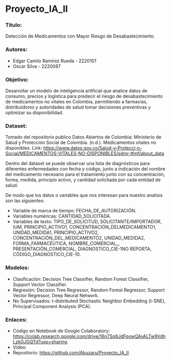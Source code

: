 # Proyecto_IA_II

### Titulo:
Detección de Medicamentos con Mayor Riesgo de Desabastecimiento.

### Autores:
- Edgar Camilo Ramírez Rueda - 2220101
- Oscar Silva - 2220087

### Objetivo:
Desarrollar un modelo de inteligencia artificial que analice datos de consumo, precios y logística para predecir el riesgo de desabastecimiento de medicamentos no vitales en Colombia, permitiendo a farmacias, distribuidores y autoridades de salud tomar decisiones preventivas y optimizar su disponibilidad.

### Dataset:

Tomado del repositorio publico Datos Abiertos de Colombia: Ministerio de Salud y Protección Social de Colombia. (n.d.). Medicamentos vitales no disponibles. Link: https://www.datos.gov.co/Salud-y-Protecci-n-Social/MEDICAMENTOS-VITALES-NO-DISPONIBLES/sdmr-tfmf/about_data

Dentro del dataset se puede observar una lista de diagnósticos para diferentes enfermedades con fecha y código, junto a indicación del nombre del medicamento necesario para el tratamiento junto con su concentración, forma, medida, principio activo, y cantidad solicitada por cada entidad de salud.

De modo que los datos o variables que nos interesan para nuestro analisis son las siguientes:
- Variable de marca de tiempo: FECHA_DE_AUTORIZACIÓN.
- Variables numéricas: CANTIDAD_SOLICITADA.
- Variables de texto: TIPO_DE_SOLICITUD, SOLICITANTE/IMPORTADOR, IUM, PRINCIPIO_ACTIVO1, CONCENTRACIÓN_DELMEDICAMENTO1, UNIDAD_MEDIDA1, PRINCIPIO_ACTIVO2, CONCENTRACIÓN_DEL_MEDICAMENTO2, UNIDAD_MEDIDA2, FORMA_FARMACÉUTICA, NOMBRE_COMERCIAL_, PRESENTACIÓN_COMERCIAL, DIAGNOSTICO_CIE-1NO REPORTA, CÓDIGO_DIAGNOSTICO_CIE-10.

### Modelos:
- Clasificación: Decision Tree Classifier, Random Forest Classifier, Support Vector Classifier.
- Regresión: Decision Tree Regressor, Random Forest Regressor, Support Vector Regressor, Deep Neural Network.
- No Supervisados: t-distributed Stochastic Neighbor Embedding (t-SNE), Principal Component Analysis (PCA).

### Enlaces:
- Código en Notebook de Google Colaboratory: https://colab.research.google.com/drive/16n7Sq9JdFpowQAvALTw9VdhLzkGJGQTd?usp=sharing.
- Video:
- Repositorio: https://github.com/Akuzaru/Proyecto_IA_II
